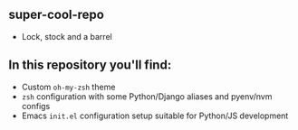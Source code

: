 ## super-cool-repo

* Lock, stock and a barrel

## In this repository you'll find:

* Custom `oh-my-zsh` theme
* `zsh` configuration with some Python/Django aliases and pyenv/nvm configs
* Emacs `init.el` configuration setup suitable for Python/JS development
